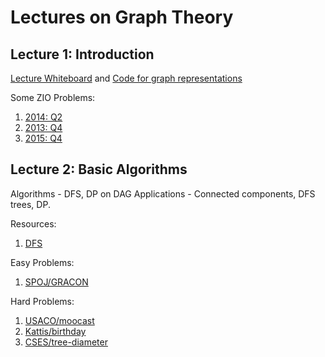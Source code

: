 Lectures on Graph Theory
========================

Lecture 1: Introduction
-----------------------

[Lecture Whiteboard](lecture1/lecture_whiteboard.pdf) and [Code for graph representations](lecture1/representations.cpp)

Some ZIO Problems:
1. [2014: Q2](https://www.iarcs.org.in/inoi/2014/zio2014/zio2014-qpaper.pdf#page=3)
1. [2013: Q4](https://www.iarcs.org.in/inoi/2013/zio2013/zio2013-qpaper.pdf#page=4)
1. [2015: Q4](https://www.iarcs.org.in/inoi/2015/zio2015/zio2015-question-paper.pdf#page=6)

Lecture 2: Basic Algorithms
---------------------------
Algorithms - DFS, DP on DAG
Applications - Connected components, DFS trees, DP.  

Resources:
1. [DFS](https://csacademy.com/lesson/depth_first_search)

Easy Problems:
1. [SPOJ/GRACON](https://www.spoj.com/problems/GRACON/)

Hard Problems:
1. [USACO/moocast](http://www.usaco.org/index.php?page=viewproblem2&cpid=668)
1. [Kattis/birthday](https://open.kattis.com/problems/birthday)
1. [CSES/tree-diameter](https://cses.fi/problemset/task/1131)

